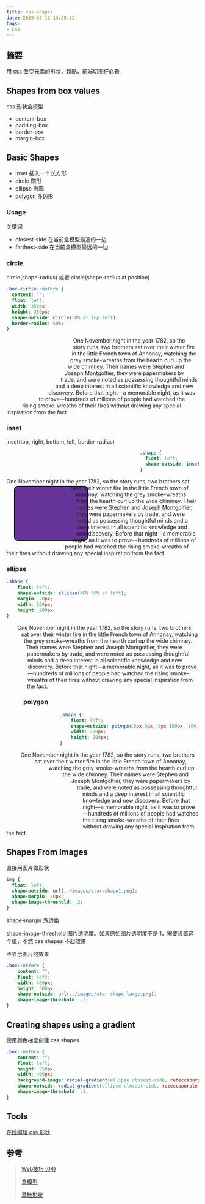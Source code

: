 ```yaml
---
title: css-shapes
date: 2019-05-12 13:25:22
tags:
- css
---
```


## 摘要

用 css 改变元素的形状，超酷，前端切图仔必备

## Shapes from box values

css 形状盒模型

- content-box
- padding-box
- border-box
- margin-box

## Basic Shapes

- inset 插入一个长方形
- circle 圆形
- ellipse 椭圆
- polygon 多边形

### Usage

关键词

- closest-side 在当前盒模型最近的一边
- farthest-side 在当前盒模型最远的一边

### circle

circle(shape-radius) 或者 circle(shape-radius at position)

```css
.box-circle::before {
  content: "";
  float: left;
  width: 350px;
  height: 350px;
  shape-outside: circle(50% at top left);
  border-radius: 50%;
}
```

<div class="box-circle">
  <p style="text-indent: 0;">One November night in the year 1782, so the story runs, two brothers sat over their winter fire in the little French town of Annonay, watching the grey smoke-wreaths from the hearth curl up the wide chimney. Their names were Stephen and Joseph Montgolfier, they were papermakers by trade, and were noted as possessing thoughtful minds and a deep interest in all scientific knowledge and new discovery. Before that night—a memorable night, as it was to prove—hundreds of millions of people had watched the rising smoke-wreaths of their fires without drawing any special inspiration from the fact.</p>
</div>


### inset

inset(top, right, bottom, left, border-radius)

```css
.shape {
  float: left;
  shape-outside: inset(20px 10px 20px 10px round 10px);
}
```

<div class="box-inset">
  <p style="text-indent: 0;">One November night in the year 1782, so the story runs, two brothers sat over their winter fire in the little French town of Annonay, watching the grey smoke-wreaths from the hearth curl up the wide chimney. Their names were Stephen and Joseph Montgolfier, they were papermakers by trade, and were noted as possessing thoughtful minds and a deep interest in all scientific knowledge and new discovery. Before that night—a memorable night, as it was to prove—hundreds of millions of people had watched the rising smoke-wreaths of their fires without drawing any special inspiration from the fact.</p>
</div>

### ellipse

```css
.shape {
    float: left;
    shape-outside: ellipse(40% 50% at left);
    margin: 20px;
    width: 100px;
    height: 200px;
}
```
<div class="box-ellipse">
  <p style="text-indent: 0;">One November night in the year 1782, so the story runs, two brothers sat over their winter fire in the little French town of Annonay, watching the grey smoke-wreaths from the hearth curl up the wide chimney. Their names were Stephen and Joseph Montgolfier, they were papermakers by trade, and were noted as possessing thoughtful minds and a deep interest in all scientific knowledge and new discovery. Before that night—a memorable night, as it was to prove—hundreds of millions of people had watched the rising smoke-wreaths of their fires without drawing any special inspiration from the fact.</p>
</div>

### polygon

```css
.shape {
    float: left;
    shape-outside: polygon(0px 0px, 0px 189px, 100.48% 94.71%, 200px 120px, 80.67% 37.17%);
    width: 200px;
    height: 200px;
}
```

<div class="box-polygon">
  <p style="text-indent: 0;">One November night in the year 1782, so the story runs, two brothers sat over their winter fire in the little French town of Annonay, watching the grey smoke-wreaths from the hearth curl up the wide chimney. Their names were Stephen and Joseph Montgolfier, they were papermakers by trade, and were noted as possessing thoughtful minds and a deep interest in all scientific knowledge and new discovery. Before that night—a memorable night, as it was to prove—hundreds of millions of people had watched the rising smoke-wreaths of their fires without drawing any special inspiration from the fact.</p>
</div>

## Shapes From Images

直接用图片做形状

```css
img {
  float: left;
  shape-outside: url(../images/star-shape1.png);
  shape-margin: 20px;
  shape-image-threshold: .2;
}
```
shape-margin 外边距

shape-image-threshold 图片透明度。如果原始图片透明度不是 1，需要设置这个值，不然 css shapes 不起效果

不显示图片的效果

```css
.box::before {
    content: "";
    float: left;
    width: 400px;
    height: 300px;
    shape-outside: url(../images/star-shape-large.png);
    shape-image-threshold: .3;
}
```
## Creating shapes using a gradient

使用颜色梯度创建 css shapes

```css
.box::before {
    content: "";
    float: left;
    height: 250px;
    width: 400px;
    background-image: radial-gradient(ellipse closest-side, rebeccapurple, blue 50%, transparent);
    shape-outside: radial-gradient(ellipse closest-side, rebeccapurple, blue 50%, transparent);
    shape-image-threshold: .3;
}
```

## Tools

[在线编辑 css 形状](https://bennettfeely.com/clippy/)

## 参考

> [Web技巧 (04)](https://zhuanlan.zhihu.com/p/63412563)
> 
> [盒模型](https://developer.mozilla.org/en-US/docs/Web/CSS/CSS_Shapes/From_box_values)
> 
> [基础形状](https://developer.mozilla.org/en-US/docs/Web/CSS/CSS_Shapes/Basic_Shapes)

<style>
.box-circle::before {
  content: "";
  float: left;
  width: 350px;
  height: 350px;
  shape-outside: circle(50% at top left);
  border-radius: 50%;
}
.box-inset::before {
  content: "";
  float: left;
  width: 150px;
  height: 100px;
  shape-outside: inset(20px 50px 10px 0 round 50px) margin-box;
  background-color: rebeccapurple;
  border: 2px solid black;
  border-radius: 10px;
  margin: 20px;
  padding: 20px;
}
.box-inset br{
  display: none;
}
.box-ellipse::before {
  content: "";
  float: left;
  shape-outside: ellipse(40% 50% at left);
  margin: 20px;
  width: 100px;
  height: 200px;
}
.box-polygon::before {
  content: "";
  float: left;
  shape-outside: polygon(0px 0px, 0px 189px, 100.48% 94.71%, 200px 120px, 80.67% 37.17%);
  width: 200px;
  height: 200px;
}
.box-polygon br{
  display: none;
}
</style>